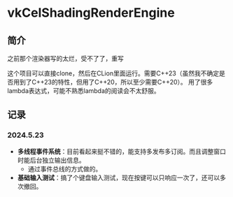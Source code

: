 # vkCelShadingRenderEngine

## 简介

之前那个渲染器写的太烂，受不了了，重写

这个项目可以直接clone，然后在CLion里面运行。需要C++23（虽然我不确定是否用到了C++23的特性，但用了C++20，所以至少需要C++20）。
用了很多lambda表达式，可能不熟悉lambda的阅读会不太舒服。

## 记录

### 2024.5.23

- **多线程事件系统**：目前看起来挺不错的，能支持多发布多订阅。而且调整窗口时能后台独立输出信息。
  - 通过事件总线的方式做的。
- **基础输入测试**：搞了个键盘输入测试，现在按键可以只响应一次了，还可以多次撤回。




